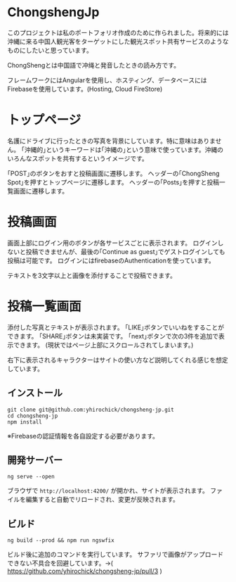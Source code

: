 # ChongshengJp

このプロジェクトは私のポートフォリオ作成のために作られました。将来的には沖縄に来る中国人観光客をターゲットにした観光スポット共有サービスのようなものにしたいと思っています。

ChongShengとは中国語で冲绳と発音したときの読み方です。

フレームワークにはAngularを使用し、ホスティング、データベースにはFirebaseを使用しています。(Hosting, Cloud FireStore)

# トップページ

名護にドライブに行ったときの写真を背景にしています。特に意味はありません。
｢沖縄的｣というキーワードは｢沖縄の｣という意味で使っています。沖縄のいろんなスポットを共有するというイメージです。

｢POST｣のボタンをおすと投稿画面に遷移します。
ヘッダーの｢ChongSheng Spot｣を押すとトップページに遷移します。
ヘッダーの｢Posts｣を押すと投稿一覧画面に遷移します。

# 投稿画面

画面上部にログイン用のボタンが各サービスごとに表示されます。
ログインしないと投稿できませんが、最後の｢Continue as guest｣でゲストログインしても投稿は可能です。
ログインにはfirebaseのAuthenticationを使っています。

テキストを3文字以上と画像を添付することで投稿できます。

# 投稿一覧画面

添付した写真とテキストが表示されます。
｢LIKE｣ボタンでいいねをすることができます。
｢SHARE｣ボタンは未実装です。
｢next｣ボタンで次の3件を追加で表示できます。
(現状ではページ上部にスクロールされてしまいます。)

右下に表示されるキャラクターはサイトの使い方など説明してくれる感じを想定しています。

## インストール

```
git clone git@github.com:yhirochick/chongsheng-jp.git
cd chongsheng-jp
npm install
```
※Firebaseの認証情報を各自設定する必要があります。

## 開発サーバー

```
ng serve --open
```
ブラウザで `http://localhost:4200/` が開かれ、サイトが表示されます。
ファイルを編集すると自動でリロードされ、変更が反映されます。

## ビルド

```
ng build --prod && npm run ngswfix
```
ビルド後に追加のコマンドを実行しています。
サファリで画像がアップロードできない不具合を回避しています。→( https://github.com/yhirochick/chongsheng-jp/pull/3 )
